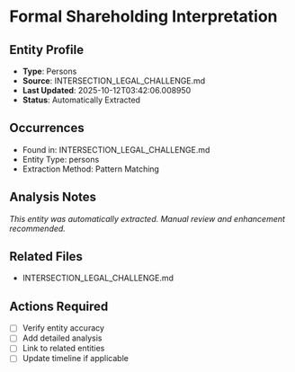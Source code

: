 # Formal Shareholding Interpretation

## Entity Profile
- **Type**: Persons
- **Source**: INTERSECTION_LEGAL_CHALLENGE.md
- **Last Updated**: 2025-10-12T03:42:06.008950
- **Status**: Automatically Extracted

## Occurrences
- Found in: INTERSECTION_LEGAL_CHALLENGE.md
- Entity Type: persons
- Extraction Method: Pattern Matching

## Analysis Notes
*This entity was automatically extracted. Manual review and enhancement recommended.*

## Related Files
- INTERSECTION_LEGAL_CHALLENGE.md

## Actions Required
- [ ] Verify entity accuracy
- [ ] Add detailed analysis
- [ ] Link to related entities
- [ ] Update timeline if applicable
